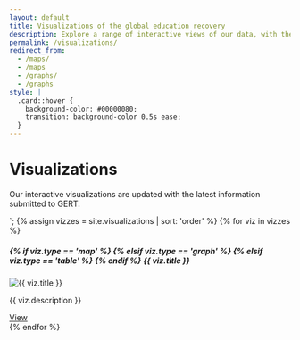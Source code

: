 ```yaml
---
layout: default
title: Visualizations of the global education recovery
description: Explore a range of interactive views of our data, with the most up-to-date information we have.
permalink: /visualizations/
redirect_from:
  - /maps/
  - /maps
  - /graphs/
  - /graphs
style: |
  .card::hover {
    background-color: #00000080;
    transition: background-color 0.5s ease;
  }
---
```

<div class="spacer-5"></div>
<div class="container">
  <div class="row justify-content-center">
    <h1>Visualizations</h1>
    <p>Our interactive visualizations are updated with the latest information submitted to GERT.</p>
`;  {% assign vizzes = site.visualizations | sort: 'order' %}
    {% for viz in vizzes %}
    <div class="col-sm-12 col-lg-6 p-2 d-flex align-items-stretch">
      <div class="card bg-light">
        <h5 class="card-header bg-light mt-2">
          {% if viz.type == 'map' %}
          <i class="fas fa-globe-africa"></i>
          {% elsif viz.type == 'graph' %}
          <i class="fas fa-chart-bar"></i>
          {% elsif viz.type == 'table' %}
          <i class="fas fa-th-list"></i>
          {% endif %}
          {{ viz.title }}
        </h5>
        <img src="{{ viz.image }}" class="card-img-top p-2" alt="{{ viz.title }}">
        <div class="card-body">
          <p class="card-text">{{ viz.description }}</p>
          <div>
            <a href="{{ viz.permalink }}" class="btn btn-primary stretched-link mt-auto">View</a>
          </div>
        </div>
      </div>  
    </div>
    {% endfor %}
  </div>
</div>